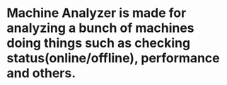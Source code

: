 # Machine Analyzer is made for analyzing a bunch of machines doing things such as checking status(online/offline), performance and others.
